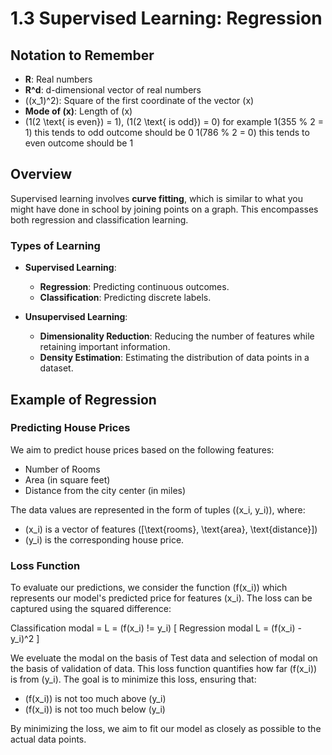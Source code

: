 # 1.3 Supervised Learning: Regression

## Notation to Remember
- **R**: Real numbers
- **R^d**: d-dimensional vector of real numbers
- \((x_1)^2\): Square of the first coordinate of the vector \(x\)
- **Mode of \(x\)**: Length of \(x\)
- \(1(2 \text{ is even}) = 1\), \(1(2 \text{ is odd}) = 0\)
for example 1(355 % 2 = 1) this tends to odd outcome should be 0
            1(786 % 2 = 0) this tends to even outcome should be 1


## Overview
Supervised learning involves **curve fitting**, which is similar to what you might have done in school by joining points on a graph. This encompasses both regression and classification learning.

### Types of Learning
- **Supervised Learning**:
  - **Regression**: Predicting continuous outcomes.
  - **Classification**: Predicting discrete labels.

- **Unsupervised Learning**:
  - **Dimensionality Reduction**: Reducing the number of features while retaining important information.
  - **Density Estimation**: Estimating the distribution of data points in a dataset.

## Example of Regression
### Predicting House Prices
We aim to predict house prices based on the following features:
- Number of Rooms
- Area (in square feet)
- Distance from the city center (in miles)

The data values are represented in the form of tuples \((x_i, y_i)\), where:
- \(x_i\) is a vector of features \([\text{rooms}, \text{area}, \text{distance}]\)
- \(y_i\) is the corresponding house price.

### Loss Function
To evaluate our predictions, we consider the function \(f(x_i)\) which represents our model's predicted price for features \(x_i\). The loss can be captured using the squared difference:

Classification modal = L = (f(x_i) != y_i)
\[
Regression modal L = (f(x_i) - y_i)^2
\]

We eveluate the modal on the basis of Test data and selection of modal on the basis of validation of data.
This loss function quantifies how far \(f(x_i)\) is from \(y_i\). The goal is to minimize this loss, ensuring that:
- \(f(x_i)\) is not too much above \(y_i\)
- \(f(x_i)\) is not too much below \(y_i\)

By minimizing the loss, we aim to fit our model as closely as possible to the actual data points.
